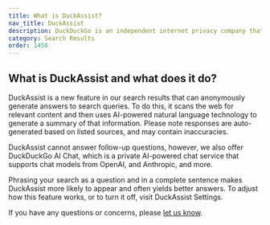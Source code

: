 ```yaml
---
title: What is DuckAssist?
nav_title: DuckAssist
description: DuckDuckGo is an independent internet privacy company that offers a private alternative to Google search & Chrome in one free app.
category: Search Results
order: 1450
---
```


## What is DuckAssist and what does it do?

DuckAssist is a new feature in our search results that can anonymously generate answers to search queries. To do this, it scans the web for relevant content and then uses AI-powered natural language technology to generate a summary of that information. Please note responses are auto-generated based on listed sources, and may contain inaccuracies.

DuckAssist cannot answer follow-up questions, however, we also offer DuckDuckGo AI Chat, which is a private AI-powered chat service that supports chat models from OpenAI, and Anthropic, and more.

Phrasing your search as a question and in a complete sentence makes DuckAssist more likely to appear and often yields better answers. To adjust how this feature works, or to turn it off, visit DuckAssist Settings.

If you have any questions or concerns, please <a href="https://duckduckgo.com/feedback">let us know</a>.
